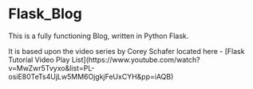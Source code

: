 # Flask_Blog

This is a fully functioning Blog, written in Python Flask.  

<div>
It is based upon the video series by Corey Schafer located here - 
[Flask Tutorial Video Play List](https://www.youtube.com/watch?v=MwZwr5Tvyxo&list=PL-osiE80TeTs4UjLw5MM6OjgkjFeUxCYH&pp=iAQB)

